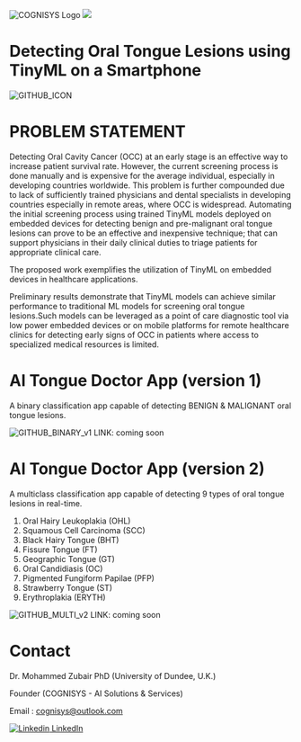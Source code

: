 ![COGNISYS Logo](https://user-images.githubusercontent.com/86590219/124232324-2f0dd380-db1a-11eb-97df-3e39104a1684.png)
![](https://komarev.com/ghpvc/?username=cognisys-ai&color=green)

# Detecting Oral Tongue Lesions using TinyML on a Smartphone
![GITHUB_ICON](https://user-images.githubusercontent.com/86548417/123553661-3d0fcd00-d785-11eb-8600-9d4c3994070f.jpg)

# PROBLEM STATEMENT

Detecting Oral Cavity Cancer (OCC) at an early stage is an effective way to increase patient survival rate. However, the current screening process is done manually and is expensive for the average individual, especially in developing countries worldwide. This problem is further compounded due to lack of sufficiently trained physicians and dental specialists in developing countries especially in remote areas, where OCC is widespread. Automating the initial screening process using trained TinyML models deployed on embedded devices for detecting benign and pre-malignant oral tongue lesions can prove to be an effective and inexpensive technique; that can support physicians in their daily clinical duties to triage patients for appropriate clinical care. 

The proposed work exemplifies the utilization of TinyML on embedded devices in healthcare applications. 

Preliminary results demonstrate that TinyML models can achieve similar performance to traditional ML models for screening oral tongue lesions.Such models can be leveraged as a point of care diagnostic tool via low power embedded devices or on mobile platforms for remote healthcare clinics for detecting early signs of OCC in patients where access to specialized medical resources is limited.


# AI Tongue Doctor App (version 1)
A binary classification app capable of detecting BENIGN & MALIGNANT oral tongue lesions.

![GITHUB_BINARY_v1](https://user-images.githubusercontent.com/86548417/123553927-6bda7300-d786-11eb-96af-b9a89302ba65.jpg)
LINK: coming soon
# AI Tongue Doctor App (version 2)
A multiclass classification app capable of detecting 9 types of oral tongue lesions in real-time.
1. Oral Hairy Leukoplakia (OHL)
2. Squamous Cell Carcinoma (SCC)
3. Black Hairy Tongue (BHT)
4. Fissure Tongue (FT)
5. Geographic Tongue (GT)
6. Oral Candidiasis (OC)
7. Pigmented Fungiform Papilae (PFP)
8. Strawberry Tongue (ST)
9. Erythroplakia (ERYTH)

![GITHUB_MULTI_v2](https://user-images.githubusercontent.com/86590219/123592443-e42c4d00-d7f5-11eb-8e7c-5fa98ee27359.jpg)
LINK: coming soon


# Contact

Dr. Mohammed Zubair PhD (University of Dundee, U.K.)

Founder (COGNISYS - AI Solutions & Services)

Email : cognisys@outlook.com

[![Linkedin](https://i.stack.imgur.com/gVE0j.png) LinkedIn](https://www.linkedin.com/in/mzmshamim/)

